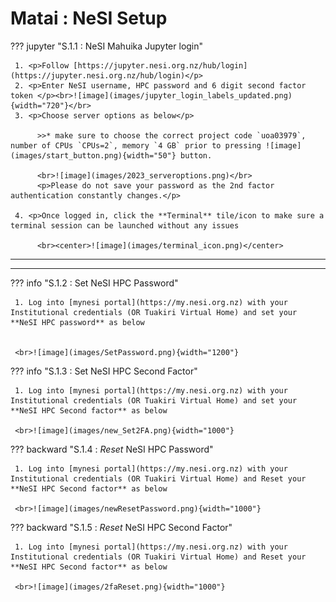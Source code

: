 # Matai : NeSI Setup

??? jupyter "S.1.1 : NeSI Mahuika Jupyter login"


     1. <p>Follow [https://jupyter.nesi.org.nz/hub/login](https://jupyter.nesi.org.nz/hub/login)</p>
     2. <p>Enter NeSI username, HPC password and 6 digit second factor token </p><br>![image](images/jupyter_login_labels_updated.png){width="720"}</br>
     3. <p>Choose server options as below</p>
     
          >>* make sure to choose the correct project code `uoa03979`, number of CPUs `CPUs=2`, memory `4 GB` prior to pressing ![image](images/start_button.png){width="50"} button.
          
          <br>![image](images/2023_serveroptions.png)</br>
          <p>Please do not save your password as the 2nd factor authentication constantly changes.</p>

     4. <p>Once logged in, click the **Terminal** tile/icon to make sure a terminal session can be launched without any issues

          <br><center>![image](images/terminal_icon.png)</center>

 - - - 
 - - - 

??? info "S.1.2 : Set NeSI HPC Password"
     
     1. Log into [mynesi portal](https://my.nesi.org.nz) with your Institutional credentials (OR Tuakiri Virtual Home) and set your **NeSI HPC password** as below


     <br>![image](images/SetPassword.png){width="1200"}

??? info "S.1.3 : Set NeSI HPC Second Factor"

     1. Log into [mynesi portal](https://my.nesi.org.nz) with your Institutional credentials (OR Tuakiri Virtual Home) and set your **NeSI HPC Second factor** as below

     <br>![image](images/new_Set2FA.png){width="1000"}

??? backward "S.1.4 : _Reset_ NeSI HPC Password"

     1. Log into [mynesi portal](https://my.nesi.org.nz) with your Institutional credentials (OR Tuakiri Virtual Home) and Reset your **NeSI HPC Second factor** as below

     <br>![image](images/newResetPassword.png){width="1000"}

??? backward "S.1.5 : _Reset_ NeSI HPC Second Factor"

     1. Log into [mynesi portal](https://my.nesi.org.nz) with your Institutional credentials (OR Tuakiri Virtual Home) and Reset your **NeSI HPC Second factor** as below

     <br>![image](images/2faReset.png){width="1000"}
